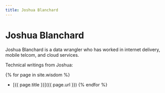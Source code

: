 ```yaml
---
title: Joshua Blanchard
---
```


# Joshua Blanchard

Joshua Blanchard is a data wrangler who has worked in internet delivery, mobile telcom, and cloud services.

Technical writings from Joshua:

{% for page in site.wisdom %}
* [{{ page.title }}]({{ page.url }})
{% endfor %}
